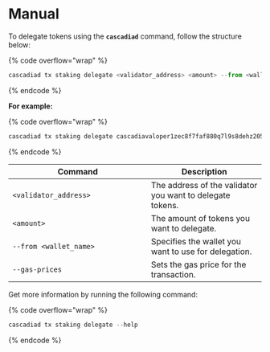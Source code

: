 # Manual

To delegate tokens using the **`cascadiad`** command, follow the structure below:

{% code overflow="wrap" %}
```javascript
cascadiad tx staking delegate <validator_address> <amount> --from <wallet_name> --chain-id cascadia_6102-1 --gas auto --gas-adjustment=1.2 --gas-prices 7aCC -y
```
{% endcode %}

**For example:**

{% code overflow="wrap" %}
```javascript
cascadiad tx staking delegate cascadiavaloper1zec8f7faf880q7l9s8dehz2054lnavfsuuf3gt 25000000000000000000000aCC --from ubuntu --chain-id cascadia_6102-1 --gas auto --gas-adjustment=1.2 --gas-prices 7aCC -y
```
{% endcode %}

<table data-header-hidden><thead><tr><th width="260">Command</th><th>Description</th></tr></thead><tbody><tr><td><code>&#x3C;validator_address></code></td><td>The address of the validator you want to delegate tokens.</td></tr><tr><td><code>&#x3C;amount></code></td><td>The amount of tokens you want to delegate.</td></tr><tr><td><code>--from &#x3C;wallet_name></code></td><td>Specifies the wallet you want to use for delegation.</td></tr><tr><td><code>--gas-prices</code></td><td>Sets the gas price for the transaction.</td></tr></tbody></table>



Get more information by running the following command:

{% code overflow="wrap" %}
```javascript
cascadiad tx staking delegate --help
```
{% endcode %}
